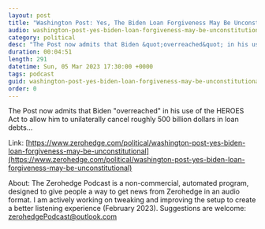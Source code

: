 ```yaml
---
layout: post
title: "Washington Post: Yes, The Biden Loan Forgiveness May Be Unconstitutional But..."
audio: washington-post-yes-biden-loan-forgiveness-may-be-unconstitutional-0
category: political
desc: "The Post now admits that Biden &quot;overreached&quot; in his use of the HEROES Act to allow him to unilaterally cancel roughly 500 billion dollars in loan debts..."
duration: 00:04:51
length: 291
datetime: Sun, 05 Mar 2023 17:30:00 +0000
tags: podcast
guid: washington-post-yes-biden-loan-forgiveness-may-be-unconstitutional-0
order: 0
---
```

The Post now admits that Biden &quot;overreached&quot; in his use of the HEROES Act to allow him to unilaterally cancel roughly 500 billion dollars in loan debts...

Link: [https://www.zerohedge.com/political/washington-post-yes-biden-loan-forgiveness-may-be-unconstitutional](https://www.zerohedge.com/political/washington-post-yes-biden-loan-forgiveness-may-be-unconstitutional)

About: The Zerohedge Podcast is a non-commercial, automated program, designed to give people a way to get news from Zerohedge in an audio format.  I am actively working on tweaking and improving the setup to create a better listening experience (February 2023).  Suggestions are welcome: [zerohedgePodcast@outlook.com](mailto:zerohedgePodcast@outlook.com)